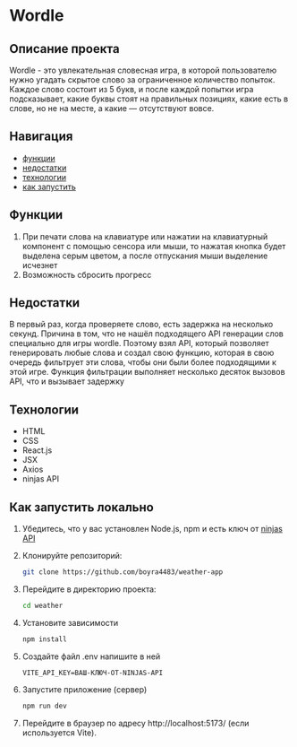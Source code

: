 
# Wordle

## Описание проекта

Wordle - это увлекательная словесная игра, в которой пользователю нужно угадать скрытое слово за ограниченное количество попыток. Каждое слово состоит из 5 букв, и после каждой попытки игра подсказывает, какие буквы стоят на правильных позициях, какие есть в слове, но не на месте, а какие — отсутствуют вовсе.


## Навигация
- [функции](#Функции)
- [недостатки](#Недостатки)
- [технологии](#Технологии)
- [как запустить](#Как-запустить-локально)

## Функции

1. При печати слова на клавиатуре или нажатии на клавиатурный компонент с помощью сенсора или мыши, то нажатая кнопка будет выделена серым цветом, а после отпускания мыши выделение исчезнет
2. Возможность сбросить прогресс

## Недостатки

В первый раз, когда проверяете слово, есть задержка на несколько секунд. Причина в том, что не нашёл подходящего API генерации слов специально для игры wordle. Поэтому взял API, который позволяет генерировать любые слова и создал свою функцию, которая в свою очередь фильтрует эти слова, чтобы они были более подходящими к этой игре. Функция фильтрации выполняет несколько десяток вызовов API, что и вызывает задержку

## Технологии
- HTML
- CSS
- React.js
- JSX
- Axios
- ninjas API

## Как запустить локально

1. Убедитесь, что у вас установлен Node.js, npm и есть ключ от [ninjas API](https://www.api-ninjas.com/)
2. Клонируйте репозиторий:

   ```bash
   git clone https://github.com/boyra4483/weather-app

3. Перейдите в директорию проекта:

   ```bash
   cd weather

4. Установите зависимости
   ```bash
   npm install

5. Создайте файл .env напишите в ней

   `VITE_API_KEY=ВАШ-КЛЮЧ-ОТ-NINJAS-API` 

6. Запустите приложение (cервер)
   ```bash
   npm run dev

6. Перейдите в браузер по адресу http://localhost:5173/ (если используется Vite).

